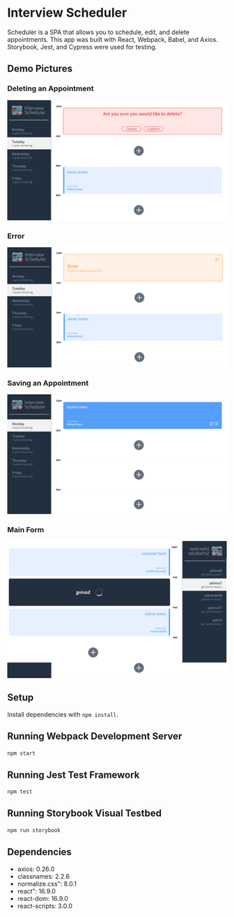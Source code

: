 # Interview Scheduler

Scheduler is a SPA that allows you to schedule, edit, and delete appointments. This app was built with React, Webpack, Babel, and Axios. Storybook, Jest, and Cypress were used for testing.

## Demo Pictures

### Deleting an Appointment

!["Screenshot of deleting"](https://github.com/dganai/Scheduler/blob/master/docs/delete.png?raw=true)

### Error

!["Screenshot of error"](https://github.com/dganai/Scheduler/blob/master/docs/error.png?raw=true)

### Saving an Appointment

!["Screenshot of main form"](https://github.com/dganai/Scheduler/blob/master/docs/main.png?raw=true)

### Main Form

!["Screenshot of saving"](https://github.com/dganai/Scheduler/blob/master/docs/saving.png?raw=true)

## Setup

Install dependencies with `npm install`.

## Running Webpack Development Server

```sh
npm start
```

## Running Jest Test Framework

```sh
npm test
```

## Running Storybook Visual Testbed

```sh
npm run storybook
```

## Dependencies

- axios: 0.26.0
- classnames: 2.2.6
- normalize.css": 8.0.1
- react": 16.9.0
- react-dom: 16.9.0
- react-scripts: 3.0.0
